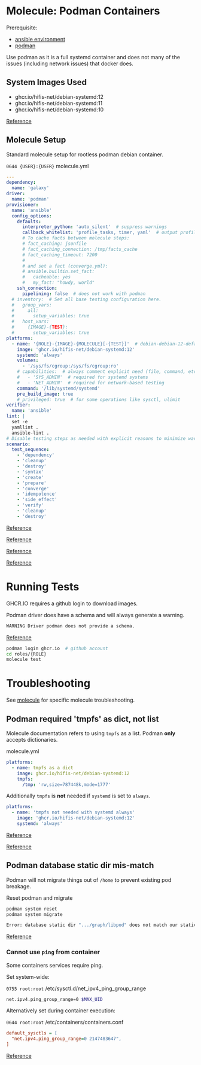 # Molecule: Podman Containers
Prerequisite:
* [ansible environment](../../environment/ansible.md)
* [podman](../../environment/podman.md)

Use podman as it is a full systemd container and does not many of the issues
(including network issues) that docker does.

## System Images Used

* ghcr.io/hifis-net/debian-systemd:12
* ghcr.io/hifis-net/debian-systemd:11
* ghcr.io/hifis-net/debian-systemd:10

[Reference](https://github.com/hifis-net/debian-systemd)

## Molecule Setup
Standard molecule setup for rootless podman debian container.

`0644 {USER}:{USER}` molecule.yml
``` yaml
---
dependency:
  name: 'galaxy'
driver:
  name: 'podman'
provisioner:
  name: 'ansible'
  config_options:
    defaults:
      interpreter_python: 'auto_silent'  # suppress warnings
      callback_whitelist: 'profile_tasks, timer, yaml'  # output profiling info
      # To cache facts between molecule steps:
      # fact_caching: jsonfile
      # fact_caching_connection: /tmp/facts_cache
      # fact_caching_timeout: 7200
      #
      # and set a fact (converge.yml):
      # ansible.builtin.set_fact:
      #   cacheable: yes
      #   my_fact: "howdy, world"
    ssh_connection:
      pipelining: false  # does not work with podman
  # inventory:  # Set all base testing configuration here.
  #   group_vars:
  #     all:
  #       setup_variables: true
  #   host_vars:
  #     {IMAGE}-{TEST}:
  #       setup_variables: true
platforms:
  - name: '{ROLE}-{IMAGE}-{MOLECULE}[-{TEST}]'  # debian-debian-12-default
    image: 'ghcr.io/hifis-net/debian-systemd:12'
    systemd: 'always'
    volumes:
      - '/sys/fs/cgroup:/sys/fs/cgroup:ro'
    # capabilities:  # always comment explicit need (file, command, etc)
    #   - 'SYS_ADMIN'  # required for systemd systems
    #   - 'NET_ADMIN'  # required for network-based testing
    command: '/lib/systemd/systemd'
    pre_build_image: true
    # privileged: true  # for some operations like sysctl, ulimit
verifier:
  name: 'ansible'
lint: |
  set -e
  yamllint .
  ansible-lint .
# Disable testing steps as needed with explicit reasons to minimize warnings.
scenario:
  test_sequence:
    - 'dependency'
    - 'cleanup'
    - 'destroy'
    - 'syntax'
    - 'create'
    - 'prepare'
    - 'converge'
    - 'idempotence'
    - 'side_effect'
    - 'verify'
    - 'cleanup'
    - 'destroy'
```
[Reference](https://ansible.readthedocs.io/projects/molecule/guides/systemd-container/)

[Reference](https://ansible.readthedocs.io/projects/molecule/examples/podman/)

[Reference](https://ansible.readthedocs.io/projects/molecule/configuration/?h=test_sequence#scenario)

[Reference](https://stackoverflow.com/questions/65350229/how-do-i-share-variables-facts-between-molecule-playbooks)

# Running Tests
GHCR.IO requires a github login to download images.

Podman driver does have a schema and will always generate a warning.
``` bash
WARNING Driver podman does not provide a schema.
```
[Reference](https://github.com/ansible/molecule/discussions/4108)

``` bash
podman login ghcr.io  # github account
cd roles/{ROLE}
molecule test
```

# Troubleshooting
See [molecule](molecule.md) for specific molecule troubleshooting.

## Podman required 'tmpfs' as dict, not list
Molecule documentation refers to using `tmpfs` as a list. Podman **only**
accepts dictionaries.

molecule.yml
``` yaml
platforms:
  - name: tmpfs as a dict
    image: ghcr.io/hifis-net/debian-systemd:12
    tmpfs:
      /tmp: 'rw,size=787448k,mode=1777'
```

Additionally `tmpfs` is **not** needed if `systemd` is set to `always`.
``` yaml
platforms:
  - name: 'tmpfs not needed with systemd always'
    image: 'ghcr.io/hifis-net/debian-systemd:12'
    systemd: 'always'
```

[Reference](https://docs.ansible.com/ansible/latest/collections/containers/podman/podman_container_module.html#parameter-tmpfs)

[Reference](https://github.com/ansible/molecule/issues/4140)

## Podman database static dir mis-match
Podman will not migrate things out of `/home` to prevent existing pod breakage.

Reset podman and migrate
```bash
podman system reset
podman system migrate
```

```bash
Error: database static dir ".../graph/libpod" does not match our static dir ".../graph/libpod": database configuration mismatch
```

[Reference](https://github.com/containers/podman/pull/20874)

### Cannot use `ping` from container
Some containers services require ping.

Set system-wide:

`0755 root:root` /etc/sysctl.d/net_ipv4_ping_group_range
``` bash
net.ipv4.ping_group_range=0 $MAX_UID
```

Alternatively set during container execution:

`0644 root:root` /etc/containers/containers.conf
``` ini
default_sysctls = [
  "net.ipv4.ping_group_range=0 2147483647",
]
```

[Reference](https://github.com/containers/podman/blob/main/troubleshooting.md#5-rootless-containers-cannot-ping-hosts)
